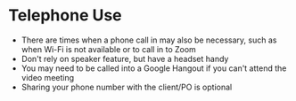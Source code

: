 # Telephone Use

-   There are times when a phone call in may also be necessary, such as when Wi-Fi is not available or to call in to Zoom
-   Don't rely on speaker feature, but have a headset handy
-   You may need to be called into a Google Hangout if you can't attend the video meeting
-   Sharing your phone number with the client/PO is optional
